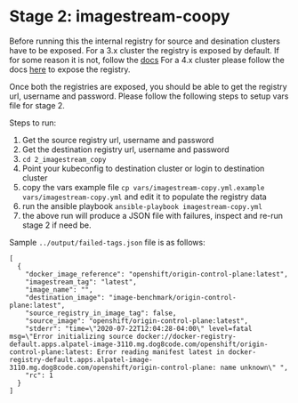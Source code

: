 # Stage 2: imagestream-coopy

Before running this the internal registry for source and desination clusters have to be exposed. For a 3.x 
cluster the registry is exposed by default. If for some reason it is not, follow the [docs](https://docs.openshift.com/container-platform/3.11/install_config/registry/securing_and_exposing_registry.html#overview) 
For a 4.x cluster please follow the docs [here](https://docs.openshift.com/container-platform/4.5/registry/securing-exposing-registry.html) 
to expose the registry.

Once both the registries are exposed, you should be able to get the registry url, username and password. Please
follow the following steps to setup vars file for stage 2.

Steps to run:

1. Get the source registry url, username and password
2. Get the destination registry url, username and password
3. `cd 2_imagestream_copy`
4. Point your kubeconfig to destination cluster or login to destination cluster 
5. copy the vars example file `cp vars/imagestream-copy.yml.example vars/imagestream-copy.yml` and edit it
   to populate the registry data
6. run the ansible playbook `ansible-playbook imagestream-copy.yml`
7. the above run will produce a JSON file with failures, inspect and re-run stage 2 if need be.


Sample `../output/failed-tags.json` file is as follows:

```
[
  {
    "docker_image_reference": "openshift/origin-control-plane:latest",
    "imagestream_tag": "latest",
    "image_name": "",
    "destination_image": "image-benchmark/origin-control-plane:latest",
    "source_registry_in_image_tag": false,
    "source_image": "openshift/origin-control-plane:latest",
    "stderr": "time=\"2020-07-22T12:04:28-04:00\" level=fatal msg=\"Error initializing source docker://docker-registry-default.apps.alpatel-image-3110.mg.dog8code.com/openshift/origin-control-plane:latest: Error reading manifest latest in docker-registry-default.apps.alpatel-image-3110.mg.dog8code.com/openshift/origin-control-plane: name unknown\" ",
    "rc": 1
  }
]
```
